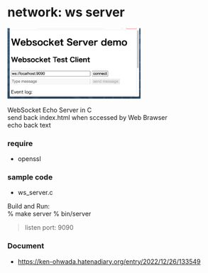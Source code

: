 network: ws server
===============

<img src="https://raw.githubusercontent.com/ohwada/MAC_cpp_Samples/master/network/screenshot/ws_server.png" width="300" />

WebSocket Echo Server in C  
send back index.html when sccessed by Web Brawser  
echo back text


### require
- openssl


### sample code
- ws_server.c

Build and Run:  
% make server
% bin/server
> listen port: 9090


### Document  
- https://ken-ohwada.hatenadiary.org/entry/2022/12/26/133549  
